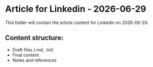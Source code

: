 # Article for Linkedin - 2026-06-29

This folder will contain the article content for Linkedin on 2026-06-29.

## Content structure:
- Draft files (.md, .txt)
- Final content
- Notes and references
